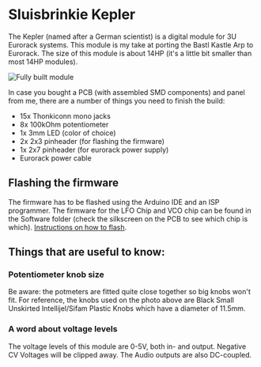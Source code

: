 # Sluisbrinkie Kepler
The Kepler (named after a German scientist) is a digital module for 3U Eurorack systems. This module is my take at porting the Bastl Kastle Arp to Eurorack. The size of this module is about 14HP (it's a little bit smaller than most 14HP modules).

![Fully built module](https://github.com/niektb/sluisbrinkie-eurorack-published/assets/1948785/5b2d75d8-9da9-4ddc-9673-966e0306e4b7)

In case you bought a PCB (with assembled SMD components) and panel from me, there are a number of things you need to finish the build:
- 15x Thonkiconn mono jacks
- 8x 100kOhm potentiometer 
- 1x 3mm LED (color of choice)
- 2x 2x3 pinheader (for flashing the firmware)
- 1x 2x7 pinheader (for eurorack power supply)
- Eurorack power cable

## Flashing the firmware
The firmware has to be flashed using the Arduino IDE and an ISP programmer. The firmware for the LFO Chip and VCO chip can be found in the Software folder (check the silkscreen on the PCB to see which chip is which). [Instructions on how to flash](https://highlowtech.org/?p=1695).

## Things that are useful to know:
### Potentiometer knob size
Be aware: the potmeters are fitted quite close together so big knobs won't fit. For reference, the knobs used on the photo above are Black Small Unskirted Intellijel/Sifam Plastic Knobs which have a diameter of 11.5mm.

### A word about voltage levels
The voltage levels of this module are 0-5V, both in- and output. Negative CV Voltages will be clipped away. The Audio outputs are also DC-coupled.
